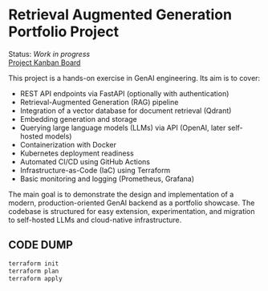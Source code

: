 # Retrieval Augmented Generation Portfolio Project
Status: *Work in progress* \
[Project Kanban Board](https://github.com/users/jan94z/projects/4)

This project is a hands-on exercise in GenAI engineering. Its aim is to cover:
* REST API endpoints via FastAPI (optionally with authentication)
* Retrieval-Augmented Generation (RAG) pipeline
* Integration of a vector database for document retrieval (Qdrant)
* Embedding generation and storage
* Querying large language models (LLMs) via API (OpenAI, later self-hosted models)
* Containerization with Docker
* Kubernetes deployment readiness
* Automated CI/CD using GitHub Actions
* Infrastructure-as-Code (IaC) using Terraform
* Basic monitoring and logging (Prometheus, Grafana)

The main goal is to demonstrate the design and implementation of a modern, production-oriented GenAI backend as a portfolio showcase.
The codebase is structured for easy extension, experimentation, and migration to self-hosted LLMs and cloud-native infrastructure.

## CODE DUMP
```bash
terraform init
terraform plan
terraform apply
```